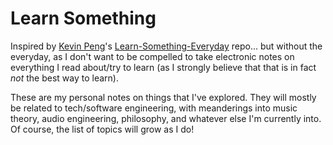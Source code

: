 # Learn Something

Inspired by [Kevin Peng](http://kpeng.ca)'s [Learn-Something-Everyday](https://github.com/kevintpeng/Learn-Something-Every-Day) repo... but without the everyday, as I don't want to be compelled to take electronic notes on everything I read about/try to learn (as I strongly believe that that is in fact *not* the best way to learn).

These are my personal notes on things that I've explored. They will mostly be related to tech/software engineering, with meanderings into music theory, audio engineering, philosophy, and whatever else I'm currently into. Of course, the list of topics will grow as I do!

